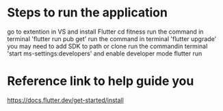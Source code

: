 # Steps to run the application 
go to extention in VS and install Flutter
cd fitness
run the command in terminal 'flutter run pub get'
run the command in terminal 'flutter upgrade'
you may need to add SDK to path or clone
run the commandin terminal 'start ms-settings:developers' and enable developer mode
flutter run

# Reference link to help guide you
https://docs.flutter.dev/get-started/install